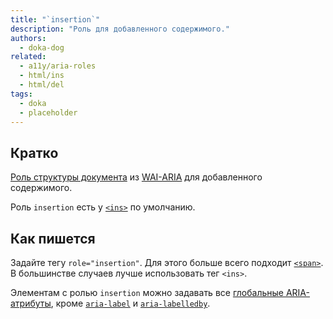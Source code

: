 ```yaml
---
title: "`insertion`"
description: "Роль для добавленного содержимого."
authors:
  - doka-dog
related:
  - a11y/aria-roles
  - html/ins
  - html/del
tags:
  - doka
  - placeholder
---
```


## Кратко

[Роль структуры документа](/a11y/aria-roles/#roli-struktury-dokumenta) из [WAI-ARIA](/a11y/aria-intro/#specifikaciya) для добавленного содержимого.

Роль `insertion` есть у [`<ins>`](/html/ins/) по умолчанию.

## Как пишется

Задайте тегу `role="insertion"`. Для этого больше всего подходит [`<span>`](/html/span/). В большинстве случаев лучше использовать тег `<ins>`.

Элементам с ролью `insertion` можно задавать все [глобальные ARIA-атрибуты](/a11y/aria-attrs/#globalnye-atributy), кроме [`aria-label`](/a11y/aria-label/) и [`aria-labelledby`](/a11y/aria-labelledby/).
